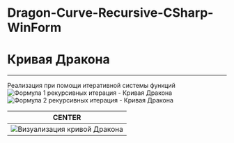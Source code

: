# Dragon-Curve-Recursive-CSharp-WinForm
# Кривая Дракона
____
Реализация при помощи итеративной системы функций
![Формула 1 рекурсивных итерация - Кривая Дракона](https://wikimedia.org/api/rest_v1/media/math/render/svg/73d58f24596de176e109dac3acc70b2efb954ccb "f1(z) = (1+i)z/2")
![Формула 2 рекурсивных итерация - Кривая Дракона](https://wikimedia.org/api/rest_v1/media/math/render/svg/9b58506afa90881221f35ef2df83531a300c2176 "f2(z) = (1-i)z/2")

| CENTER |
|:----:|
| ![Визуализация кривой Дракона](https://upload.wikimedia.org/wikipedia/commons/thumb/7/72/Dragon_Curve_adding_corners_trails_rectangular_numbered_R.gif/300px-Dragon_Curve_adding_corners_trails_rectangular_numbered_R.gif "Dragon Curve") |
